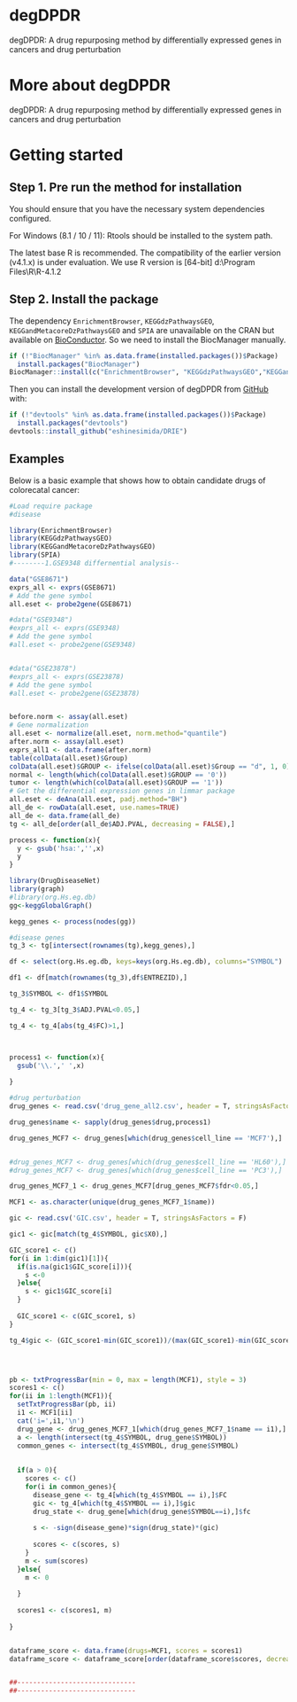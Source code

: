 # degDPDR
degDPDR: A drug repurposing method by differentially expressed genes in cancers and drug perturbation

# More about degDPDR
degDPDR: A drug repurposing method by differentially expressed genes in cancers and drug perturbation

# Getting started

## Step 1. Pre run the method for installation

You should ensure that you have the necessary system dependencies configured.

For Windows (8.1 / 10 / 11): Rtools should be installed to the system path.

The latest base R is recommended. The compatibility of the earlier version (v4.1.x) is under evaluation.
We use R version is [64-bit] d:\Program Files\R\R-4.1.2

## Step 2. Install the package
The dependency `EnrichmentBrowser`, `KEGGdzPathwaysGEO`, `KEGGandMetacoreDzPathwaysGEO` and `SPIA` are unavailable on the CRAN but available on [BioConductor](https://www.bioconductor.org/). So we need to install the BiocManager manually. 

``` r
if (!"BiocManager" %in% as.data.frame(installed.packages())$Package)
  install.packages("BiocManager")
BiocManager::install(c("EnrichmentBrowser", "KEGGdzPathwaysGEO","KEGGandMetacoreDzPathwaysGEO","SPIA"))
```

Then you can install the development version of degDPDR from [GitHub](https://github.com/) with:

``` r
if (!"devtools" %in% as.data.frame(installed.packages())$Package)
  install.packages("devtools")
devtools::install_github("eshinesimida/DRIE")

```
## Examples

Below is a basic example that shows how to obtain candidate drugs of colorecatal cancer:

``` r
#Load require package
#disease

library(EnrichmentBrowser)
library(KEGGdzPathwaysGEO)
library(KEGGandMetacoreDzPathwaysGEO)
library(SPIA)
#--------1.GSE9348 differnential analysis--

data("GSE8671")
exprs_all <- exprs(GSE8671)
# Add the gene symbol
all.eset <- probe2gene(GSE8671)

#data("GSE9348")
#exprs_all <- exprs(GSE9348)
# Add the gene symbol
#all.eset <- probe2gene(GSE9348)


#data("GSE23878")
#exprs_all <- exprs(GSE23878)
# Add the gene symbol
#all.eset <- probe2gene(GSE23878)


before.norm <- assay(all.eset)
# Gene normalization
all.eset <- normalize(all.eset, norm.method="quantile")
after.norm <- assay(all.eset)
exprs_all1 <- data.frame(after.norm)
table(colData(all.eset)$Group)
colData(all.eset)$GROUP <- ifelse(colData(all.eset)$Group == "d", 1, 0)
normal <- length(which(colData(all.eset)$GROUP == '0'))
tumor <- length(which(colData(all.eset)$GROUP == '1'))
# Get the differential expression genes in limmar package
all.eset <- deAna(all.eset, padj.method="BH")
all_de <- rowData(all.eset, use.names=TRUE)
all_de <- data.frame(all_de)
tg <- all_de[order(all_de$ADJ.PVAL, decreasing = FALSE),]

process <- function(x){
  y <- gsub('hsa:','',x)
  y
}

library(DrugDiseaseNet)
library(graph)
#library(org.Hs.eg.db)
gg<-keggGlobalGraph()

kegg_genes <- process(nodes(gg))

#disease genes
tg_3 <- tg[intersect(rownames(tg),kegg_genes),]

df <- select(org.Hs.eg.db, keys=keys(org.Hs.eg.db), columns="SYMBOL")

df1 <- df[match(rownames(tg_3),df$ENTREZID),]

tg_3$SYMBOL <- df1$SYMBOL

tg_4 <- tg_3[tg_3$ADJ.PVAL<0.05,]

tg_4 <- tg_4[abs(tg_4$FC)>1,]



process1 <- function(x){
  gsub('\\.',' ',x)
  
}

#drug perturbation
drug_genes <- read.csv('drug_gene_all2.csv', header = T, stringsAsFactors = F)

drug_genes$name <- sapply(drug_genes$drug,process1)

drug_genes_MCF7 <- drug_genes[which(drug_genes$cell_line == 'MCF7'),]


#drug_genes_MCF7 <- drug_genes[which(drug_genes$cell_line == 'HL60'),]
#drug_genes_MCF7 <- drug_genes[which(drug_genes$cell_line == 'PC3'),]

drug_genes_MCF7_1 <- drug_genes_MCF7[drug_genes_MCF7$fdr<0.05,]

MCF1 <- as.character(unique(drug_genes_MCF7_1$name))

gic <- read.csv('GIC.csv', header = T, stringsAsFactors = F)

gic1 <- gic[match(tg_4$SYMBOL, gic$X0),]

GIC_score1 <- c()
for(i in 1:dim(gic1)[1]){
  if(is.na(gic1$GIC_score[i])){
    s <-0
  }else{
    s <- gic1$GIC_score[i]
  }
  
  GIC_score1 <- c(GIC_score1, s)
}

tg_4$gic <- (GIC_score1-min(GIC_score1))/(max(GIC_score1)-min(GIC_score1))




pb <- txtProgressBar(min = 0, max = length(MCF1), style = 3)
scores1 <- c()
for(ii in 1:length(MCF1)){
  setTxtProgressBar(pb, ii)
  i1 <- MCF1[ii]
  cat('i=',i1,'\n')
  drug_gene <- drug_genes_MCF7_1[which(drug_genes_MCF7_1$name == i1),]
  a <- length(intersect(tg_4$SYMBOL, drug_gene$SYMBOL))
  common_genes <- intersect(tg_4$SYMBOL, drug_gene$SYMBOL)
  
  
  if(a > 0){
    scores <- c()
    for(i in common_genes){
      disease_gene <- tg_4[which(tg_4$SYMBOL == i),]$FC
      gic <- tg_4[which(tg_4$SYMBOL == i),]$gic
      drug_state <- drug_gene[which(drug_gene$SYMBOL==i),]$fc
    
      s <- -sign(disease_gene)*sign(drug_state)*(gic)
      
      scores <- c(scores, s)
    }
    m <- sum(scores)
  }else{
    m <- 0
    
  }
  
  scores1 <- c(scores1, m)
  
}


dataframe_score <- data.frame(drugs=MCF1, scores = scores1)
dataframe_score <- dataframe_score[order(dataframe_score$scores, decreasing = T),]


##------------------------------
##------------------------------

